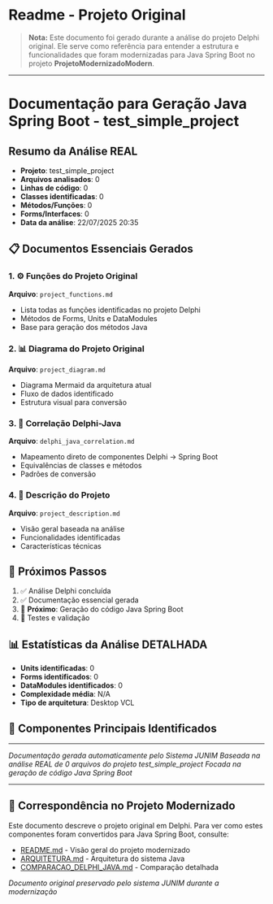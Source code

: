 # Readme - Projeto Original

> **Nota:** Este documento foi gerado durante a análise do projeto Delphi original.
> Ele serve como referência para entender a estrutura e funcionalidades que foram
> modernizadas para Java Spring Boot no projeto **ProjetoModernizadoModern**.

---

# Documentação para Geração Java Spring Boot - test_simple_project

## Resumo da Análise REAL
- **Projeto**: test_simple_project
- **Arquivos analisados**: 0
- **Linhas de código**: 0
- **Classes identificadas**: 0
- **Métodos/Funções**: 0
- **Forms/Interfaces**: 0
- **Data da análise**: 22/07/2025 20:35

## 📋 Documentos Essenciais Gerados

### 1. ⚙️ Funções do Projeto Original
**Arquivo**: `project_functions.md`
- Lista todas as funções identificadas no projeto Delphi
- Métodos de Forms, Units e DataModules
- Base para geração dos métodos Java

### 2. 📊 Diagrama do Projeto Original  
**Arquivo**: `project_diagram.md`
- Diagrama Mermaid da arquitetura atual
- Fluxo de dados identificado
- Estrutura visual para conversão

### 3. 🔗 Correlação Delphi-Java
**Arquivo**: `delphi_java_correlation.md`
- Mapeamento direto de componentes Delphi → Spring Boot
- Equivalências de classes e métodos
- Padrões de conversão

### 4. 📝 Descrição do Projeto
**Arquivo**: `project_description.md`
- Visão geral baseada na análise
- Funcionalidades identificadas
- Características técnicas

## 🎯 Próximos Passos
1. ✅ Análise Delphi concluída
2. ✅ Documentação essencial gerada
3. 🔄 **Próximo**: Geração do código Java Spring Boot
4. 🔄 Testes e validação

## 📊 Estatísticas da Análise DETALHADA
- **Units identificadas**: 0
- **Forms identificados**: 0
- **DataModules identificados**: 0
- **Complexidade média**: N/A
- **Tipo de arquitetura**: Desktop VCL

## 🔧 Componentes Principais Identificados

---
*Documentação gerada automaticamente pelo Sistema JUNIM*
*Baseada na análise REAL de 0 arquivos do projeto test_simple_project*
*Focada na geração de código Java Spring Boot*


---

## 🔄 Correspondência no Projeto Modernizado

Este documento descreve o projeto original em Delphi. Para ver como estes componentes
foram convertidos para Java Spring Boot, consulte:

- [README.md](../README.md) - Visão geral do projeto modernizado
- [ARQUITETURA.md](../ARQUITETURA.md) - Arquitetura do sistema Java
- [COMPARACAO_DELPHI_JAVA.md](../COMPARACAO_DELPHI_JAVA.md) - Comparação detalhada

*Documento original preservado pelo sistema JUNIM durante a modernização*
